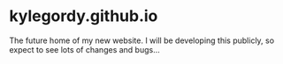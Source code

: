 kylegordy.github.io
===================

The future home of my new website. I will be developing this publicly, so expect to see lots of changes and bugs…
